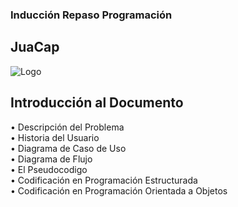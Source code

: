 ### Inducción Repaso Programación
## JuaCap
![Logo](https://github.com/JuanRozo17/JuanRozo05/assets/133442102/b07b95d0-9ffd-43a7-8941-abd52cc810fd)
## Introducción al Documento
•	Descripción del Problema <br>
•	Historia del Usuario <br>
•	Diagrama de Caso de Uso <br>
•	Diagrama de Flujo <br>
•	El Pseudocodigo <br>
•	Codificación en Programación Estructurada <br>
•	Codificación en Programación Orientada a Objetos <br>
